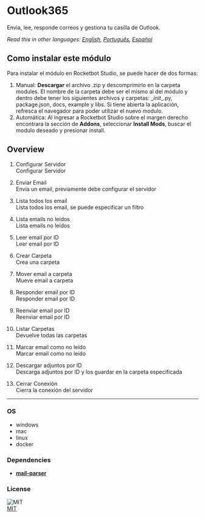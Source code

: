 



# Outlook365
  
Envia, lee, responde correos y gestiona tu casilla de Outlook.  

*Read this in other languages: [English](README.md), [Português](README.pr.md), [Español](README.es.md)*

## Como instalar este módulo
  
Para instalar el módulo en Rocketbot Studio, se puede hacer de dos formas:
1. Manual: __Descargar__ el archivo .zip y descomprimirlo en la carpeta modules. El nombre de la carpeta debe ser el mismo al del módulo y dentro debe tener los siguientes archivos y carpetas: \__init__.py, package.json, docs, example y libs. Si tiene abierta la aplicación, refresca el navegador para poder utilizar el nuevo modulo.
2. Automática: Al ingresar a Rocketbot Studio sobre el margen derecho encontrara la sección de **Addons**, seleccionar **Install Mods**, buscar el modulo deseado y presionar install.  


## Overview


1. Configurar Servidor  
Configurar Servidor

2. Enviar Email  
Envia un email, previamente debe configurar el servidor

3. Lista todos los email  
Lista todos los email, se puede especificar un filtro

4. Lista emails no leídos  
Lista emails no leídos

5. Leer email por ID  
Leer email por ID

6. Crear Carpeta  
Crea una carpeta

7. Mover email a carpeta  
Mueve email a carpeta

8. Responder email por ID  
Responder email por ID

9. Reenviar email por ID  
Reenviar email por ID

10. Listar Carpetas  
Devuelve todas las carpetas

11. Marcar email como no leído  
Marcar email como no leído

12. Descargar adjuntos por ID  
Descarga adjuntos por ID y los guardar en la carpeta especificada

13. Cerrar Conexión  
Cierra la conexión del servidor  


----
### OS

- windows
- mac
- linux
- docker

### Dependencies
- [**mail-parser**](https://pypi.org/project/mail-parser/)
### License
  
![MIT](https://camo.githubusercontent.com/107590fac8cbd65071396bb4d04040f76cde5bde/687474703a2f2f696d672e736869656c64732e696f2f3a6c6963656e73652d6d69742d626c75652e7376673f7374796c653d666c61742d737175617265)  
[MIT](http://opensource.org/licenses/mit-license.ph)